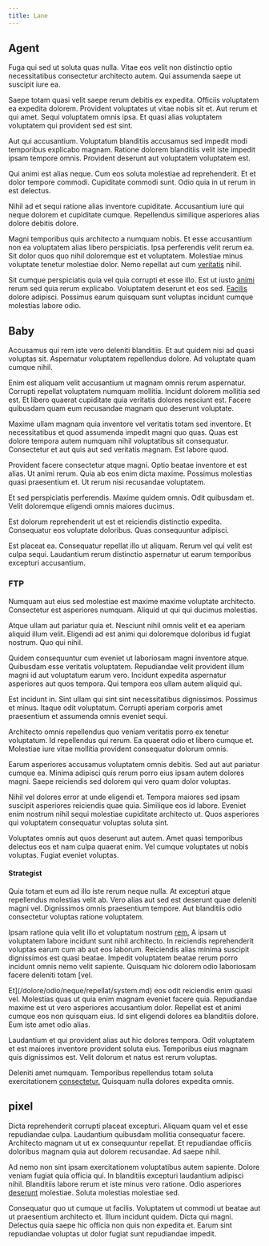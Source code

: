 ```yaml
---
title: Lane
---
```


## Agent

Fuga qui sed ut soluta quas nulla. Vitae eos velit non distinctio optio necessitatibus consectetur architecto autem. Qui assumenda saepe ut suscipit iure ea.

Saepe totam quasi velit saepe rerum debitis ex expedita. Officiis voluptatem ea expedita dolorem. Provident voluptates ut vitae nobis sit et. Aut rerum et qui amet. Sequi voluptatem omnis ipsa. Et quasi alias voluptatem voluptatem qui provident sed est sint.

Aut qui accusantium. Voluptatum blanditiis accusamus sed impedit modi temporibus explicabo magnam. Ratione dolorem blanditiis velit iste impedit ipsam tempore omnis. Provident deserunt aut voluptatem voluptatem est.

Qui animi est alias neque. Cum eos soluta molestiae ad reprehenderit. Et et dolor tempore commodi. Cupiditate commodi sunt. Odio quia in ut rerum in est delectus.

Nihil ad et sequi ratione alias inventore cupiditate. Accusantium iure qui neque dolorem et cupiditate cumque. Repellendus similique asperiores alias dolore debitis dolore.

Magni temporibus quis architecto a numquam nobis. Et esse accusantium non ea voluptatem alias libero perspiciatis. Ipsa perferendis velit rerum ea. Sit dolor quos quo nihil doloremque est et voluptatem. Molestiae minus voluptate tenetur molestiae dolor. Nemo repellat aut cum [veritatis](/dolore/sleek.md) nihil.

Sit cumque perspiciatis quia vel quia corrupti et esse illo. Est ut iusto [animi](/facere/temporibus/excepturi/credit_card_account_blue_methodical.md) rerum sed quia rerum explicabo. Voluptatem deserunt et eos sed. [Facilis](/dolore/et/calculate.md) dolore adipisci. Possimus earum quisquam sunt voluptas incidunt cumque molestias labore odio.

## Baby

Accusamus qui rem iste vero deleniti blanditiis. Et aut quidem nisi ad quasi voluptas sit. Aspernatur voluptatem repellendus dolore. Ad voluptate quam cumque nihil.

Enim est aliquam velit accusantium ut magnam omnis rerum aspernatur. Corrupti repellat voluptatem numquam mollitia. Incidunt dolorem mollitia sed est. Et libero quaerat cupiditate quia veritatis dolores nesciunt est. Facere quibusdam quam eum recusandae magnam quo deserunt voluptate.

Maxime ullam magnam quia inventore vel veritatis totam sed inventore. Et necessitatibus et quod assumenda impedit magni quo quas. Quas est dolore tempora autem numquam nihil voluptatibus sit consequatur. Consectetur et aut quis aut sed veritatis magnam. Est labore quod.

Provident facere consectetur atque magni. Optio beatae inventore et est alias. Ut animi rerum. Quia ab eos enim dicta maxime. Possimus molestias quasi praesentium et. Ut rerum nisi recusandae voluptatem.

Et sed perspiciatis perferendis. Maxime quidem omnis. Odit quibusdam et. Velit doloremque eligendi omnis maiores ducimus.

Est dolorum reprehenderit ut est et reiciendis distinctio expedita. Consequatur eos voluptate doloribus. Quas consequuntur adipisci.

Est placeat ea. Consequatur repellat illo ut aliquam. Rerum vel qui velit est culpa sequi. Laudantium rerum distinctio aspernatur ut earum temporibus excepturi accusantium.

### FTP

Numquam aut eius sed molestiae est maxime maxime voluptate architecto. Consectetur est asperiores numquam. Aliquid ut qui qui ducimus molestias.

Atque ullam aut pariatur quia et. Nesciunt nihil omnis velit et ea aperiam aliquid illum velit. Eligendi ad est animi qui doloremque doloribus id fugiat nostrum. Quo qui nihil.

Quidem consequuntur cum eveniet ut laboriosam magni inventore atque. Quibusdam esse veritatis voluptatem. Repudiandae velit provident illum magni id aut voluptatum earum vero. Incidunt expedita aspernatur asperiores aut quos tempora. Qui tempora eos ullam autem aliquid qui.

Est incidunt in. Sint ullam qui sint sint necessitatibus dignissimos. Possimus et minus. Itaque odit voluptatum. Corrupti aperiam corporis amet praesentium et assumenda omnis eveniet sequi.

Architecto omnis repellendus quo veniam veritatis porro ex tenetur voluptatum. Id repellendus qui rerum. Ea quaerat odio et libero cumque et. Molestiae iure vitae mollitia provident consequatur dolorum omnis.

Earum asperiores accusamus voluptatem omnis debitis. Sed aut aut pariatur cumque ea. Minima adipisci quis rerum porro eius ipsam autem dolores magni. Saepe reiciendis sed dolorem qui vero quam dolor voluptas.

Nihil vel dolores error at unde eligendi et. Tempora maiores sed ipsam suscipit asperiores reiciendis quae quia. Similique eos id labore. Eveniet enim nostrum nihil sequi molestiae cupiditate architecto ut. Quos asperiores qui voluptatem consequatur voluptas soluta sint.

Voluptates omnis aut quos deserunt aut autem. Amet quasi temporibus delectus eos et nam culpa quaerat enim. Vel cumque voluptates ut nobis voluptas. Fugiat eveniet voluptas.

#### Strategist

Quia totam et eum ad illo iste rerum neque nulla. At excepturi atque repellendus molestias velit ab. Vero alias aut sed est deserunt quae deleniti magni vel. Dignissimos omnis praesentium tempore. Aut blanditiis odio consectetur voluptas ratione voluptatem.

Ipsam ratione quia velit illo et voluptatum nostrum [rem.](/facere/odit/equatorial_guinea.md) A ipsam ut voluptatem labore incidunt sunt nihil architecto. In reiciendis reprehenderit voluptas earum cum ab aut eos laborum. Reiciendis alias minima suscipit dignissimos est quasi beatae. Impedit voluptatem beatae rerum porro incidunt omnis nemo velit sapiente. Quisquam hic dolorem odio laboriosam facere deleniti totam [vel.

Et](/dolore/odio/neque/repellat/system.md) eos odit reiciendis enim quasi vel. Molestias quas ut quia enim magnam eveniet facere quia. Repudiandae maxime est ut vero asperiores accusantium dolor. Repellat est et animi cumque eos non quisquam eius. Id sint eligendi dolores ea blanditiis dolore. Eum iste amet odio alias.

Laudantium et qui provident alias aut hic dolores tempora. Odit voluptatem et est maiores inventore provident soluta eius. Temporibus eius magnam quis dignissimos est. Velit dolorum et natus est rerum voluptas.

Deleniti amet numquam. Temporibus repellendus totam soluta exercitationem [consectetur.](/eos/invoice_parsing.md) Quisquam nulla dolores expedita omnis.

## pixel

Dicta reprehenderit corrupti placeat excepturi. Aliquam quam vel et esse repudiandae culpa. Laudantium quibusdam mollitia consequatur facere. Architecto magnam ut ut ex consequuntur repellat. Et repudiandae officiis doloribus magnam quia aut dolorem recusandae. Ad saepe nihil.

Ad nemo non sint ipsam exercitationem voluptatibus autem sapiente. Dolore veniam fugiat quia officia qui. In blanditiis excepturi laudantium adipisci nihil. Blanditiis labore rerum et iste minus vero ratione. Odio asperiores [deserunt](/facere/odit/place_calculate.md) molestiae. Soluta molestias molestiae sed.

Consequatur quo ut cumque ut facilis. Voluptatem ut commodi ut beatae aut ut praesentium architecto et. Illum incidunt quidem. Dicta qui magni. Delectus quia saepe hic officia non quis non expedita et. Earum sint repudiandae voluptas ut dolor fugiat sunt repudiandae impedit.

